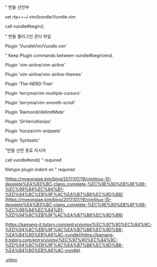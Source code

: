 " 번들 선언부

set rtp+=~/.vim/bundle/Vundle.vim

call vundle#begin()

" 번들 플러그인 관리 파일

Plugin 'VundleVim/Vundle.vim'

" Keep Plugin commands between vundle#begin/end.

Plugin 'vim-airline/vim-airline'

Plugin 'vim-airline/vim-airline-themes'

Plugin 'The-NERD-Tree'

Plugin 'terryma/vim-multiple-cursors'

Plugin 'terryma/vim-smooth-scroll'

Plugin 'Raimondi/delimitMate'

Plugin 'SirVer/ultisnips'

Plugin 'honza/vim-snippets'

Plugin 'Syntastic'

"번들 선언 종료 지시자

call vundle#end() " required

filetype plugin indent on " required

  
  
  
  
  
  

[https://myeongjae.kim/blog/2017/07/19/vimlinux-10-deoplete%EA%B3%BC-clang_complete-%EC%9E%90%EB%8F%99-%EC%99%84%EC%84%B1-%ED%94%8C%EB%9F%AC%EA%B7%B8%EC%9D%B8](https://myeongjae.kim/blog/2017/07/19/vimlinux-10-deoplete%EA%B3%BC-clang_complete-%EC%9E%90%EB%8F%99-%EC%99%84%EC%84%B1-%ED%94%8C%EB%9F%AC%EA%B7%B8%EC%9D%B8)

  

[https://kamang-it.tistory.com/entry/vivimvi%EC%97%90%EC%84%9C-%ED%94%8C%EB%9F%AC%EA%B7%B8%EC%9D%B8-%EA%B4%80%EB%A6%AC-vundle](https://kamang-it.tistory.com/entry/vivimvi%EC%97%90%EC%84%9C-%ED%94%8C%EB%9F%AC%EA%B7%B8%EC%9D%B8-%EA%B4%80%EB%A6%AC-vundle)

  

[.vimrc](https://mju-my.sharepoint.com/:u:/g/personal/sygys10293_mju_ac_kr/EYI8l9Nc0WxBqOvJqtgLMq4Bn3UIu6qYYfH6xxLH0oEKhw)